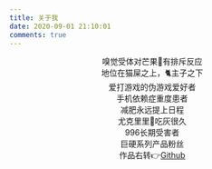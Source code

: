 ```yaml
---
title: 关于我
date: 2020-09-01 21:10:01
comments: true
---
```


<div style="text-align:center;">
嗅觉受体对芒果🥭有排斥反应
<br/>
地位在猫屎之上，🐈主子之下
<br/>
爱打游戏的伪游戏爱好者
<br/>
手机依赖症重度患者
<br/>
减肥永远提上日程
<br/>
尤克里里🎸吃灰很久
<br/>
996长期受害者
<br/>
巨硬系列产品粉丝
<br/>
作品右转👉<a href="https://github.com/Nomango" target="_blank">Github</a>
</div>
